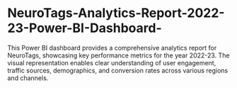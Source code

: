 # NeuroTags-Analytics-Report-2022-23-Power-BI-Dashboard-
This Power BI dashboard provides a comprehensive analytics report for NeuroTags, showcasing key performance metrics for the year 2022-23. The visual representation enables clear understanding of user engagement, traffic sources, demographics, and conversion rates across various regions and channels.
